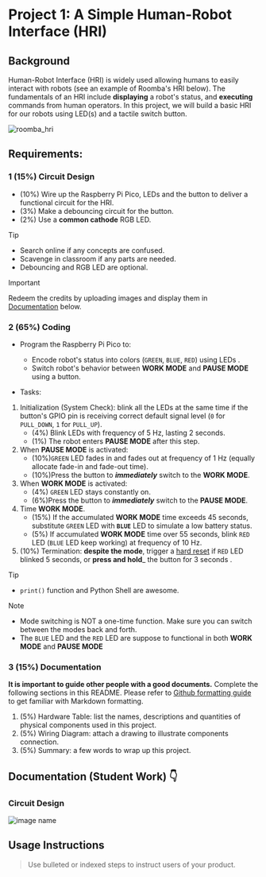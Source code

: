 # Project 1: A Simple Human-Robot Interface (HRI)

## Background
Human-Robot Interface (HRI) is widely used allowing humans to easily interact with robots (see an example of Roomba's HRI below). The fundamentals of an HRI include **displaying** a robot's status, and **executing** commands from human operators. In this project, we will build a basic HRI for our robots using LED(s) and a tactile switch button.

![roomba_hri](https://miro.medium.com/v2/resize:fit:640/format:webp/1*nLjM3CHVIxvbTAc3EuUpvg.gif)

## Requirements:

### 1 (15%) Circuit Design
- (10%) Wire up the Raspberry Pi Pico, LEDs and the button to deliver a functional circuit for the HRI.
- (3%) Make a debouncing circuit for the button.
- (2%) Use a **common cathode** RGB LED.
> [!TIP]
> - Search online if any concepts are confused.
> - Scavenge in classroom if any parts are needed.
> - Debouncing and RGB LED are optional.

> [!IMPORTANT]
> Redeem the credits by uploading images and display them in [Documentation](#circuit-design) below.

### 2 (65%) Coding
- Program the Raspberry Pi Pico to: 
    - Encode robot's status into colors (`GREEN`, `BLUE`, `RED`) using LEDs .
    - Switch robot's behavior between **WORK MODE** and **PAUSE MODE** using a button.

- Tasks:
1. Initialization (System Check): blink all the LEDs at the same time if the button's GPIO pin is receiving correct default signal level (`0` for `PULL_DOWN`, `1` for `PULL_UP`).
   - (4%) Blink LEDs with frequency of 5 Hz, lasting 2 seconds.
   - (1%) The robot enters **PAUSE MODE** after this step.
2. When **PAUSE MODE** is activated:
   - (10%)`GREEN` LED fades in and fades out at frequency of 1 Hz (equally allocate fade-in and fade-out time).
   - (10%)Press the button to ***immediately*** switch to the **WORK MODE**.
3. When **WORK MODE** is activated:
   - (4%) `GREEN` LED stays constantly on.
   - (6%)Press the button to ***immediately*** switch to the **PAUSE MODE**.
4. Time **WORK MODE**.
   - (15%) If the accumulated **WORK MODE** time exceeds 45 seconds, substitute `GREEN` LED with **`BLUE`** LED to simulate a low battery status.
   - (5%) If accumulated **WORK MODE** time over 55 seconds, blink `RED` LED (`BLUE` LED keep working) at frequency of 10 Hz.
5. (10%) Termination: **despite the mode**, trigger a [hard reset](https://docs.micropython.org/en/latest/wipy/tutorial/reset.html#reset-and-boot-modes) if `RED` LED blinked 5 seconds, or **press and hold**_ the button for 3 seconds . 

> [!TIP]
> - `print()` function and Python Shell are awesome.

> [!NOTE]
> - Mode switching is NOT a one-time function. Make sure you can switch between the modes back and forth.
> - The `BLUE` LED and the `RED` LED are suppose to functional in both **WORK MODE** and **PAUSE MODE**

### 3 (15%) Documentation
**It is important to guide other people with a good documents.** Complete the following sections in this README. Please refer to [Github formatting guide](https://docs.github.com/en/get-started/writing-on-github) to get familiar with Markdown formatting.
1. (5%) Hardware Table: list the names, descriptions and quantities of physical components used in this project.
2. (5%) Wiring Diagram: attach a drawing to illustrate components connection.
3. (5%) Summary: a few words to wrap up this project.

## Documentation (Student Work) 👇

### Circuit Design
![image name](link)

## Usage Instructions
> Use bulleted or indexed steps to instruct users of your product.
